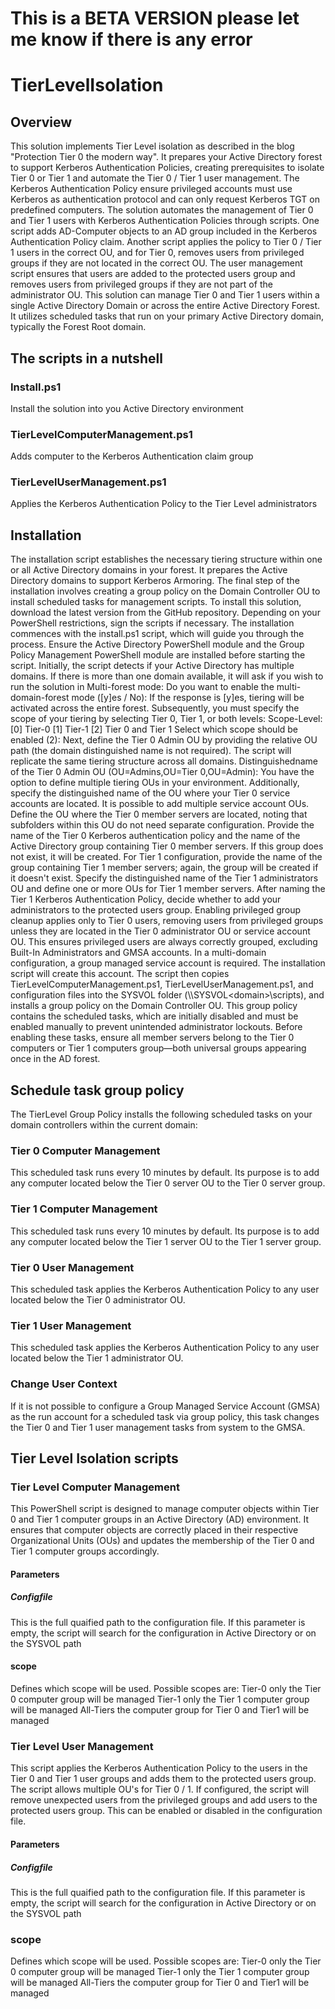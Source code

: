 # This is a BETA VERSION please let me know if there is any error

# TierLevelIsolation
## Overview 
This solution implements Tier Level isolation as described in the blog "Protection Tier 0 the modern way". It prepares your Active Directory forest to support Kerberos Authentication Policies, creating prerequisites to isolate Tier 0 or Tier 1 and automate the Tier 0 / Tier 1 user management. The Kerberos Authentication Policy ensure privileged accounts must use Kerberos as authentication protocol and can only request Kerberos TGT on predefined computers. 
The solution automates the management of Tier 0 and Tier 1 users with Kerberos Authentication Policies through scripts. One script adds AD-Computer objects to an AD group included in the Kerberos Authentication Policy claim. Another script applies the policy to Tier 0 / Tier 1 users in the correct OU, and for Tier 0, removes users from privileged groups if they are not located in the correct OU.
The user management script ensures that users are added to the protected users group and removes users from privileged groups if they are not part of the administrator OU. 
This solution can manage Tier 0 and Tier 1 users within a single Active Directory Domain or across the entire Active Directory Forest. It utilizes scheduled tasks that run on your primary Active Directory domain, typically the Forest Root domain. 

## The scripts in a nutshell
### Install.ps1
Install the solution into you Active Directory environment
### TierLevelComputerManagement.ps1
Adds computer to the Kerberos Authentication claim group
### TierLevelUserManagement.ps1
Applies the Kerberos Authentication Policy to the Tier Level administrators

## Installation 
The installation script establishes the necessary tiering structure within one or all Active Directory domains in your forest. It prepares the Active Directory domains to support Kerberos Armoring. 
The final step of the installation involves creating a group policy on the Domain Controller OU to install scheduled tasks for management scripts. To install this solution, download the latest version from the GitHub repository. Depending on your PowerShell restrictions, sign the scripts if necessary. The installation commences with the install.ps1 script, which will guide you through the process. Ensure the Active Directory PowerShell module and the Group Policy Management PowerShell module are installed before starting the script.
Initially, the script detects if your Active Directory has multiple domains. If there is more than one domain available, it will ask if you wish to run the solution in Multi-forest mode:
    Do you want to enable the multi-domain-forest mode ([y]es / No):
If the response is [y]es, tiering will be activated across the entire forest. Subsequently, you must specify the scope of your tiering by selecting Tier 0, Tier 1, or both levels:
    Scope-Level:
    [0] Tier-0
    [1] Tier-1
    [2] Tier 0 and Tier 1
    Select which scope should be enabled (2):
Next, define the Tier 0 Admin OU by providing the relative OU path (the domain distinguished name is not required). The script will replicate the same tiering structure across all domains.
    Distinguishedname of the Tier 0 Admin OU (OU=Admins,OU=Tier 0,OU=Admin):
You have the option to define multiple tiering OUs in your environment. Additionally, specify the distinguished name of the OU where your Tier 0 service accounts are located.
It is possible to add multiple service account OUs. Define the OU where the Tier 0 member servers are located, noting that subfolders within this OU do not need separate configuration.
Provide the name of the Tier 0 Kerberos authentication policy and the name of the Active Directory group containing Tier 0 member servers. If this group does not exist, it will be created.
For Tier 1 configuration, provide the name of the group containing Tier 1 member servers; again, the group will be created if it doesn't exist. Specify the distinguished name of the Tier 1 administrators OU and define one or more OUs for Tier 1 member servers.
After naming the Tier 1 Kerberos Authentication Policy, decide whether to add your administrators to the protected users group. Enabling privileged group cleanup applies only to Tier 0 users, removing users from privileged groups unless they are located in the Tier 0 administrator OU or service account OU. This ensures privileged users are always correctly grouped, excluding Built-In Administrators and GMSA accounts.
In a multi-domain configuration, a group managed service account is required. The installation script will create this account. The script then copies TierLevelComputerManagement.ps1, TierLevelUserManagement.ps1, and configuration files into the SYSVOL folder (\\<domain>\SYSVOL\<domain>\scripts), and installs a group policy on the Domain Controller OU.
This group policy contains the scheduled tasks, which are initially disabled and must be enabled manually to prevent unintended administrator lockouts. Before enabling these tasks, ensure all member servers belong to the Tier 0 computers or Tier 1 computers group—both universal groups appearing once in the AD forest.



## Schedule task group policy
The TierLevel Group Policy installs the following scheduled tasks on your domain controllers within the current domain:
### Tier 0 Computer Management
This scheduled task runs every 10 minutes by default. Its purpose is to add any computer located below the Tier 0 server OU to the Tier 0 server group.
### Tier 1 Computer Management
This scheduled task runs every 10 minutes by default. Its purpose is to add any computer located below the Tier 1 server OU to the Tier 1 server group.
### Tier 0 User Management
This scheduled task applies the Kerberos Authentication Policy to any user located below the Tier 0 administrator OU.
### Tier 1 User Management
This scheduled task applies the Kerberos Authentication Policy to any user located below the Tier 1 administrator OU.
### Change User Context
If it is not possible to configure a Group Managed Service Account (GMSA) as the run account for a scheduled task via group policy, this task changes the Tier 0 and Tier 1 user management tasks from system to the GMSA.

## Tier Level Isolation scripts
### Tier Level Computer Management
This PowerShell script is designed to manage computer objects within Tier 0 and Tier 1 computer groups in an Active Directory (AD) environment. It ensures that computer objects are correctly placed in their respective Organizational Units (OUs) and updates the membership of the Tier 0 and Tier 1 computer groups accordingly.
#### Parameters
##### Configfile
This is the full quaified path to the configuration file. If this parameter is empty, the script will search for the configuration in Active Directory or on the SYSVOL path
#### scope
Defines which scope will be used. Possible scopes are:
Tier-0 only the Tier 0 computer group will be managed
Tier-1 only the Tier 1 computer group will be managed
All-Tiers   the computer group for Tier 0 and Tier1 will be managed
### Tier Level User Management
This script applies the Kerberos Authentication Policy to the users in the Tier 0 and Tier 1 user groups and adds them to the protected users group. The script allows multiple OU's for Tier 0 / 1. If configured, the script will remove unexpected users from the privileged groups and add users to the protected users group. This can be enabled or disabled in the configuration file.
#### Parameters
##### Configfile
This is the full quaified path to the configuration file. If this parameter is empty, the script will search for the configuration in Active Directory or on the SYSVOL path
### scope 
Defines which scope will be used. Possible scopes are:
Tier-0 only the Tier 0 computer group will be managed
Tier-1 only the Tier 1 computer group will be managed
All-Tiers   the computer group for Tier 0 and Tier1 will be managed
